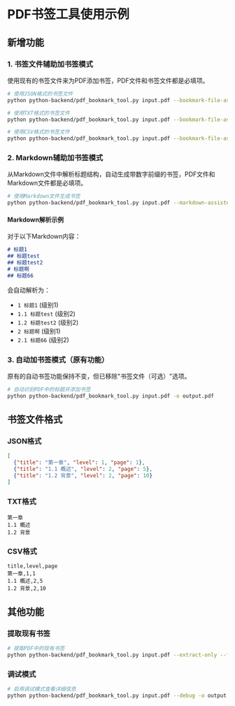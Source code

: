 # PDF书签工具使用示例

## 新增功能

### 1. 书签文件辅助加书签模式

使用现有的书签文件来为PDF添加书签，PDF文件和书签文件都是必填项。

```bash
# 使用JSON格式的书签文件
python python-backend/pdf_bookmark_tool.py input.pdf --bookmark-file-assisted --bookmark-file bookmarks.json -o output.pdf

# 使用TXT格式的书签文件
python python-backend/pdf_bookmark_tool.py input.pdf --bookmark-file-assisted --bookmark-file bookmarks.txt -o output.pdf

# 使用CSV格式的书签文件
python python-backend/pdf_bookmark_tool.py input.pdf --bookmark-file-assisted --bookmark-file bookmarks.csv -o output.pdf
```

### 2. Markdown辅助加书签模式

从Markdown文件中解析标题结构，自动生成带数字前缀的书签，PDF文件和Markdown文件都是必填项。

```bash
# 使用Markdown文件生成书签
python python-backend/pdf_bookmark_tool.py input.pdf --markdown-assisted --markdown-file content.md -o output.pdf
```

#### Markdown解析示例

对于以下Markdown内容：
```markdown
# 标题1
## 标题test
## 标题test2
# 标题啊
## 标题66
```

会自动解析为：
- `1 标题1` (级别1)
- `1.1 标题test` (级别2)
- `1.2 标题test2` (级别2)
- `2 标题啊` (级别1)
- `2.1 标题66` (级别2)

### 3. 自动加书签模式（原有功能）

原有的自动书签功能保持不变，但已移除"书签文件（可选）"选项。

```bash
# 自动识别PDF中的标题并添加书签
python python-backend/pdf_bookmark_tool.py input.pdf -o output.pdf
```

## 书签文件格式

### JSON格式
```json
[
  {"title": "第一章", "level": 1, "page": 1},
  {"title": "1.1 概述", "level": 2, "page": 5},
  {"title": "1.2 背景", "level": 2, "page": 10}
]
```

### TXT格式
```
第一章
1.1 概述
1.2 背景
```

### CSV格式
```csv
title,level,page
第一章,1,1
1.1 概述,2,5
1.2 背景,2,10
```

## 其他功能

### 提取现有书签
```bash
# 提取PDF中的现有书签
python python-backend/pdf_bookmark_tool.py input.pdf --extract-only --format json -o bookmarks.json
```

### 调试模式
```bash
# 启用调试模式查看详细信息
python python-backend/pdf_bookmark_tool.py input.pdf --debug -o output.pdf
```
